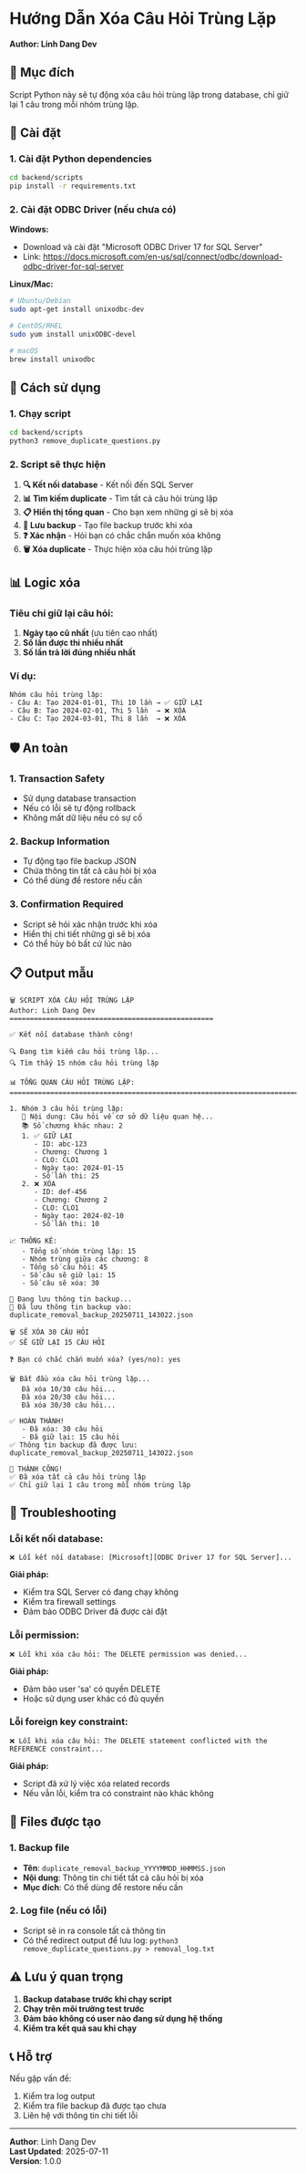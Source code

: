 # Hướng Dẫn Xóa Câu Hỏi Trùng Lặp

**Author: Linh Dang Dev**

## 🎯 Mục đích

Script Python này sẽ tự động xóa câu hỏi trùng lặp trong database, chỉ giữ lại 1 câu trong mỗi nhóm trùng lặp.

## 🔧 Cài đặt

### 1. Cài đặt Python dependencies

```bash
cd backend/scripts
pip install -r requirements.txt
```

### 2. Cài đặt ODBC Driver (nếu chưa có)

**Windows:**
- Download và cài đặt "Microsoft ODBC Driver 17 for SQL Server"
- Link: https://docs.microsoft.com/en-us/sql/connect/odbc/download-odbc-driver-for-sql-server

**Linux/Mac:**
```bash
# Ubuntu/Debian
sudo apt-get install unixodbc-dev

# CentOS/RHEL
sudo yum install unixODBC-devel

# macOS
brew install unixodbc
```

## 🚀 Cách sử dụng

### 1. Chạy script

```bash
cd backend/scripts
python3 remove_duplicate_questions.py
```

### 2. Script sẽ thực hiện

1. **🔍 Kết nối database** - Kết nối đến SQL Server
2. **📊 Tìm kiếm duplicate** - Tìm tất cả câu hỏi trùng lặp
3. **📋 Hiển thị tổng quan** - Cho bạn xem những gì sẽ bị xóa
4. **💾 Lưu backup** - Tạo file backup trước khi xóa
5. **❓ Xác nhận** - Hỏi bạn có chắc chắn muốn xóa không
6. **🗑️ Xóa duplicate** - Thực hiện xóa câu hỏi trùng lặp

## 📊 Logic xóa

### Tiêu chí giữ lại câu hỏi:

1. **Ngày tạo cũ nhất** (ưu tiên cao nhất)
2. **Số lần được thi nhiều nhất** 
3. **Số lần trả lời đúng nhiều nhất**

### Ví dụ:

```
Nhóm câu hỏi trùng lặp:
- Câu A: Tạo 2024-01-01, Thi 10 lần → ✅ GIỮ LẠI
- Câu B: Tạo 2024-02-01, Thi 5 lần  → ❌ XÓA
- Câu C: Tạo 2024-03-01, Thi 8 lần  → ❌ XÓA
```

## 🛡️ An toàn

### 1. Transaction Safety
- Sử dụng database transaction
- Nếu có lỗi sẽ tự động rollback
- Không mất dữ liệu nếu có sự cố

### 2. Backup Information
- Tự động tạo file backup JSON
- Chứa thông tin tất cả câu hỏi bị xóa
- Có thể dùng để restore nếu cần

### 3. Confirmation Required
- Script sẽ hỏi xác nhận trước khi xóa
- Hiển thị chi tiết những gì sẽ bị xóa
- Có thể hủy bỏ bất cứ lúc nào

## 📋 Output mẫu

```
🗑️ SCRIPT XÓA CÂU HỎI TRÙNG LẶP
Author: Linh Dang Dev
==================================================

✅ Kết nối database thành công!

🔍 Đang tìm kiếm câu hỏi trùng lặp...
🔍 Tìm thấy 15 nhóm câu hỏi trùng lặp

📊 TỔNG QUAN CÂU HỎI TRÙNG LẶP:
================================================================================

1. Nhóm 3 câu hỏi trùng lặp:
   📝 Nội dung: Câu hỏi về cơ sở dữ liệu quan hệ...
   📚 Số chương khác nhau: 2
   1. ✅ GIỮ LẠI
      - ID: abc-123
      - Chương: Chương 1
      - CLO: CLO1
      - Ngày tạo: 2024-01-15
      - Số lần thi: 25
   2. ❌ XÓA
      - ID: def-456
      - Chương: Chương 2
      - CLO: CLO1
      - Ngày tạo: 2024-02-10
      - Số lần thi: 10

📈 THỐNG KÊ:
   - Tổng số nhóm trùng lặp: 15
   - Nhóm trùng giữa các chương: 8
   - Tổng số câu hỏi: 45
   - Số câu sẽ giữ lại: 15
   - Số câu sẽ xóa: 30

💾 Đang lưu thông tin backup...
💾 Đã lưu thông tin backup vào: duplicate_removal_backup_20250711_143022.json

🗑️ SẼ XÓA 30 CÂU HỎI
✅ SẼ GIỮ LẠI 15 CÂU HỎI

❓ Bạn có chắc chắn muốn xóa? (yes/no): yes

🗑️ Bắt đầu xóa câu hỏi trùng lặp...
   Đã xóa 10/30 câu hỏi...
   Đã xóa 20/30 câu hỏi...
   Đã xóa 30/30 câu hỏi...

✅ HOÀN THÀNH!
   - Đã xóa: 30 câu hỏi
   - Đã giữ lại: 15 câu hỏi
✅ Thông tin backup đã được lưu: duplicate_removal_backup_20250711_143022.json

🎉 THÀNH CÔNG!
✅ Đã xóa tất cả câu hỏi trùng lặp
✅ Chỉ giữ lại 1 câu trong mỗi nhóm trùng lặp
```

## 🔧 Troubleshooting

### Lỗi kết nối database:
```
❌ Lỗi kết nối database: [Microsoft][ODBC Driver 17 for SQL Server]...
```
**Giải pháp:**
- Kiểm tra SQL Server có đang chạy không
- Kiểm tra firewall settings
- Đảm bảo ODBC Driver đã được cài đặt

### Lỗi permission:
```
❌ Lỗi khi xóa câu hỏi: The DELETE permission was denied...
```
**Giải pháp:**
- Đảm bảo user 'sa' có quyền DELETE
- Hoặc sử dụng user khác có đủ quyền

### Lỗi foreign key constraint:
```
❌ Lỗi khi xóa câu hỏi: The DELETE statement conflicted with the REFERENCE constraint...
```
**Giải pháp:**
- Script đã xử lý việc xóa related records
- Nếu vẫn lỗi, kiểm tra có constraint nào khác không

## 📁 Files được tạo

### 1. Backup file
- **Tên**: `duplicate_removal_backup_YYYYMMDD_HHMMSS.json`
- **Nội dung**: Thông tin chi tiết tất cả câu hỏi bị xóa
- **Mục đích**: Có thể dùng để restore nếu cần

### 2. Log file (nếu có lỗi)
- Script sẽ in ra console tất cả thông tin
- Có thể redirect output để lưu log: `python3 remove_duplicate_questions.py > removal_log.txt`

## ⚠️ Lưu ý quan trọng

1. **Backup database trước khi chạy script**
2. **Chạy trên môi trường test trước**
3. **Đảm bảo không có user nào đang sử dụng hệ thống**
4. **Kiểm tra kết quả sau khi chạy**

## 📞 Hỗ trợ

Nếu gặp vấn đề:
1. Kiểm tra log output
2. Kiểm tra file backup đã được tạo chưa
3. Liên hệ với thông tin chi tiết lỗi

---

**Author**: Linh Dang Dev  
**Last Updated**: 2025-07-11  
**Version**: 1.0.0
